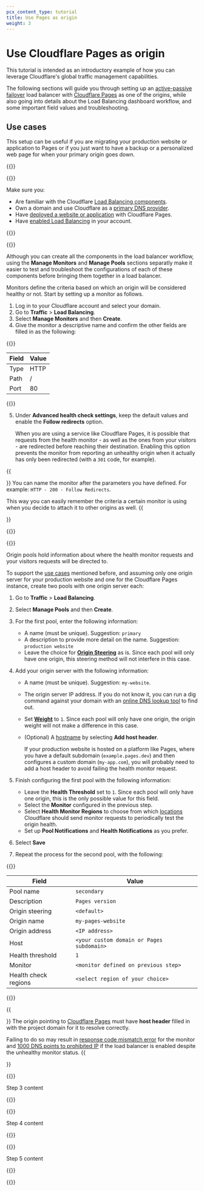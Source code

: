 ```yaml
---
pcx_content_type: tutorial
title: Use Pages as origin
weight: 3
---
```


# Use Cloudflare Pages as origin

This tutorial is intended as an introductory example of how you can leverage Cloudflare's global traffic management capabilities.

The following sections will guide you through setting up an [active-passive failover](/load-balancing/load-balancers/common-configurations/) load balancer with [Cloudflare Pages](/pages/) as one of the origins, while also going into details about the Load Balancing dashboard workflow, and some important field values and troubleshooting.

## Use cases

This setup can be useful if you are migrating your production website or application to Pages or if you just want to have a backup or a personalized web page for when your primary origin goes down.

{{<tutorial>}}

{{<tutorial-prereqs>}}

Make sure you:
* Are familiar with the Cloudflare [Load Balancing components](/load-balancing/understand-basics/load-balancing-components/).
* Own a domain and use Cloudflare as a [primary DNS provider](/dns/zone-setups/full-setup/).
* Have [deployed a website or application](/pages/get-started/guide/) with Cloudflare Pages.
* Have [enabled Load Balancing](/load-balancing/get-started/enable-load-balancing/) in your account.

{{</tutorial-prereqs>}}

{{<tutorial-step title="Create health monitor">}}

Although you can create all the components in the load balancer workflow, using the **Manage Monitors** and **Manage Pools** sections separatly make it easier to test and troubleshoot the configurations of each of these components before bringing them together in a load balancer.

Monitors define the criteria based on which an origin will be considered healthy or not. Start by setting up a monitor as follows.

1. Log in to your Cloudflare account and select your domain.
2. Go to **Traffic** > **Load Balancing**.
3. Select **Manage Monitors** and then **Create**.
4. Give the monitor a descriptive name and confirm the other fields are filled in as the following:

{{<table-wrap>}}

| Field            | Value     |
|------------------|-----------|
| Type             | HTTP      |
| Path             | /         |
| Port             | 80        |

{{</table-wrap>}}

5. Under **Advanced health check settings**, keep the default values and enable the **Follow redirects** option.

    When you are using a service like Cloudflare Pages, it is possible that requests from the health monitor - as well as the ones from your visitors - are redirected before reaching their destination. Enabling this option prevents the monitor from reporting an unhealthy origin when it actually has only been redirected (with a `301` code, for example).

{{<Aside type="note" header="Tip">}}
You can name the monitor after the parameters you have defined. For example: `HTTP - 200 - Follow Redirects`.

This way you can easily remember the criteria a certain monitor is using when you decide to attach it to other origins as well.
{{</Aside>}}

{{</tutorial-step>}}

{{<tutorial-step title="Create origin pools">}}

Origin pools hold information about where the health monitor requests and your visitors requests will be directed to.

To support the [use cases](#use-cases) mentioned before, and assuming only one origin server for your production website and one for the Cloudflare Pages instance, create two pools with one origin server each:

1. Go to **Traffic** > **Load Balancing**.

2. Select **Manage Pools** and then **Create**.

3. For the first pool, enter the following information:
    * A name (must be unique). Suggestion: `primary`
    * A description to provide more detail on the name. Suggestion: `production website`
    * Leave the choice for [**Origin Steering**](/load-balancing/understand-basics/traffic-steering/origin-level-steering/) as is. Since each pool will only have one origin, this steering method will not interfere in this case.

4. Add your origin server with the following information:
    * A name (must be unique). Suggestion: `my-website`.
    * The origin server IP address. If you do not know it, you can run a dig command against your domain with an [online DNS lookup tool](https://digwebinterface.com) to find out.
    * Set [**Weight**](/load-balancing/understand-basics/traffic-steering/origin-level-steering/#weights) to `1`. Since each pool will only have one origin, the origin weight will not make a difference in this case.
    * (Optional) A [hostname](/load-balancing/additional-options/override-http-host-headers/) by selecting **Add host header**.

        If your production website is hosted on a platform like Pages, where you have a default subdomain (`example.pages.dev`) and then configures a custom domain (`my-app.com`), you will probably need to add a host header to avoid failing the health monitor request.

5. Finish configuring the first pool with the following information:
    * Leave the **Health Threshold** set to `1`. Since each pool will only have one origin, this is the only possible value for this field.
    * Select the **Monitor** configured in the previous step.
    * Select **Health Monitor Regions** to choose from which [locations](/load-balancing/monitors/#health-monitor-regions) Cloudflare should send monitor requests to periodically test the origin health.
    * Set up **Pool Notifications** and **Health Notifications** as you prefer.

6. Select **Save**

7. Repeat the process for the second pool, with the following:

{{<table-wrap>}}

| Field                   |  Value                                        |
|------------------------ | ----------------------------------------------|
| Pool name               | `secondary`                                   |
| Description             | `Pages version`                               |
| Origin steering         | `<default>`                                   |
| Origin name             | `my-pages-website`                            |
| Origin address          | `<IP address>`                                |
| Host                    | `<your custom domain or Pages subdomain>`     |
| Health threshold        | `1`                                           |
| Monitor                 | `<monitor defined on previous step>`          |
| Health check regions    | `<select region of your choice>`              |

{{</table-wrap>}}

{{<Aside type="warning" header="Remember">}}
The origin pointing to [Cloudflare Pages](/pages/) must have **host header** filled in with the project domain for it to resolve correctly.

Failing to do so may result in [response code mismatch error](/load-balancing/troubleshooting/common-error-codes/#response-code-mismatch-error) for the monitor and [1000 DNS points to prohibited IP](/support/troubleshooting/cloudflare-errors/troubleshooting-cloudflare-1xxx-errors/#error-1000-dns-points-to-prohibited-ip) if the load balancer is enabled despite the unhealthy monitor status.
{{</Aside>}}

{{<tutorial-step title="Crete load balancer">}}

Step 3 content

{{</tutorial-step>}}

{{<tutorial-step title="Deploy on a test hostname" optional="true">}}

Step 4 content

{{</tutorial-step>}}

{{<tutorial-step title="Route production traffic to load balancer">}}

Step 5 content

{{</tutorial-step>}}

{{</tutorial>}}